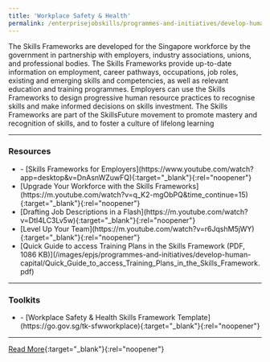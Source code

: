 ```yaml
---
title: 'Workplace Safety & Health'
permalink: /enterprisejobskills/programmes-and-initiatives/develop-human-capital/institute-for-human-resource-professionals--ihrp--certification/senior-worker-early-adopter-grant-and-part-time-re-employment-grant/accountancy/air-transport/aerospace/biopharmaceuticals-manufacturing/built-environment/design/early-childhood-care-education/electronics/energy-chemicals/energy-power/engineering-services/environmental-services/financial-services/food-manufacturing/food-services/healthcare/hotel-accomodation-services/human-resource/infocomm-technology/intellectual-property/landscape/logistics/marine-and-offshore/media/precision-engineering/public-transport/retail/sea-transport/security/social-service/tourism/training-adult-education/wholesale-trade/workplace-safety-health/
---
```


The Skills Frameworks are developed for the Singapore workforce by the government in partnership with employers, industry associations, unions, and professional bodies. The Skills Frameworks provide up-to-date information on employment, career pathways, occupations, job roles, existing and emerging skills and competencies, as well as relevant education and training programmes. Employers can use the Skills Frameworks to design progressive human resource practices to recognise skills and make informed decisions on skills investment. The Skills Frameworks are part of the SkillsFuture movement to promote mastery and recognition of skills, and to foster a culture of lifelong learning

---

### Resources

<ul><li>- [Skills Frameworks for Employers](https://www.youtube.com/watch?app=desktop&v=DnAsnWZuwFQ){:target="_blank"}{:rel="noopener"}</li><li>[Upgrade Your Workforce with the Skills Frameworks](https://m.youtube.com/watch?v=q_K2-mgObPQ&time_continue=15){:target="_blank"}{:rel="noopener"}</li><li>[Drafting Job Descriptions in a Flash](https://m.youtube.com/watch?v=DtI4LC3Lv5w){:target="_blank"}{:rel="noopener"}</li><li>[Level Up Your Team](https://m.youtube.com/watch?v=r6JqshM5jWY){:target="_blank"}{:rel="noopener"}</li><li>[Quick Guide to access Training Plans in the Skills Framework (PDF, 1086 KB)](/images/epjs/programmes-and-initiatives/develop-human-capital/Quick_Guide_to_access_Training_Plans_in_the_Skills_Framework.pdf)</li></ul>

---

### Toolkits

<ul><li>- [Workplace Safety & Health Skills Framework Template](https://go.gov.sg/tk-sfwworkplace){:target="_blank"}{:rel="noopener"}</li></ul>

---

[Read More](https://www.skillsfuture.gov.sg/skills-framework/wsh){:target="_blank"}{:rel="noopener"}
